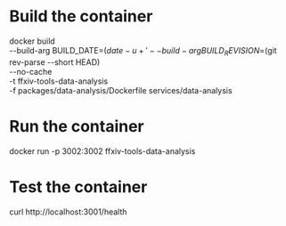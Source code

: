 # Build the container

docker build \
 --build-arg BUILD_DATE=$(date -u +'%Y-%m-%dT%H:%M:%SZ') \
  --build-arg BUILD_REVISION=$(git rev-parse --short HEAD) \
 --no-cache \
 -t ffxiv-tools-data-analysis \
 -f packages/data-analysis/Dockerfile services/data-analysis

# Run the container

docker run -p 3002:3002 ffxiv-tools-data-analysis

# Test the container

curl http://localhost:3001/health
